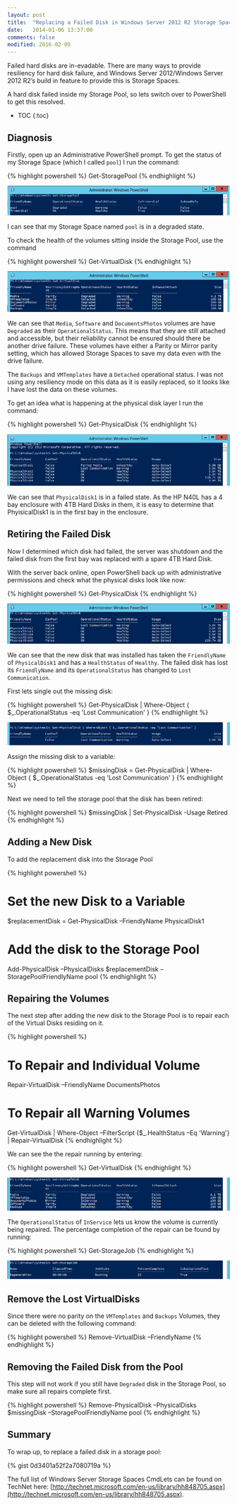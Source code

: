 ```yaml
---
layout: post
title:  "Replacing a Failed Disk in Windows Server 2012 R2 Storage Spaces with PowerShell"
date:   2014-01-06 13:37:00
comments: false
modified: 2016-02-05
---
```


Failed hard disks are in-evadable. There are many ways to provide resiliency for hard disk failure, and Windows Server 2012/Windows Server 2012 R2’s build in feature to provide this is Storage Spaces.

A hard disk failed inside my Storage Pool, so lets switch over to PowerShell to get this resolved.

* TOC
{:toc}

## Diagnosis

Firstly, open up an Administrative PowerShell prompt. To get the status of my Storage Space (which I called `pool`) I run the command:

{% highlight powershell %}
Get-StoragePool
{% endhighlight %}

![Get-StoragePool](/images/posts/storage_spaces_powershell/01_get_storagepool.png "Get-StoragePool")

I can see that my Storage Space named `pool` is in a degraded state.

To check the health of the volumes sitting inside the Storage Pool, use the command

{% highlight powershell %}
Get-VirtualDisk
{% endhighlight %}

![Get-VirtualDisk](/images/posts/storage_spaces_powershell/02_get_virtualdisk.png "Get-VirtualDisk")

We can see that `Media`, `Software` and `DocumentsPhotos` volumes are have `Degraded` as their `OperationalStatus`. This means that they are still attached and accessible, but their reliability cannot be ensured should there be another drive failure. These volumes have either a Parity or Mirror parity setting, which has allowed Storage Spaces to save my data even with the drive failure.

The `Backups` and `VMTemplates` have a `Detached` operational status. I was not using any resiliency mode on this data as it is easily replaced, so it looks like I have lost the data on these volumes.

To get an idea what is happening at the physical disk layer I run the command:

{% highlight powershell %}
Get-PhysicalDisk
{% endhighlight %}

![Get-PhysicalDisk](/images/posts/storage_spaces_powershell/03_get_physicaldisk.png "Get-PhysicalDisk")

We can see that `PhysicalDisk1` is in a failed state. As the HP N40L has a 4 bay enclosure with 4TB Hard Disks in them, it is easy to determine that PhyisicalDisk1 is in the first bay in the enclosure.

## Retiring the Failed Disk

Now I determined which disk had failed, the server was shutdown and the failed disk from the first bay was replaced with a spare 4TB Hard Disk.

With the server back online, open PowerShell back up with administrative permissions and check what the physical disks look like now:

{% highlight powershell %}
Get-PhysicalDisk
{% endhighlight %}

![Get-PhysicalDisk with drive replaced](/images/posts/storage_spaces_powershell/04_retired_failed_disk.png "Get-PhysicalDisk with drive replaced")

We can see that the new disk that was installed has taken the `FriendlyName` of `PhysicalDisk1` and has a `HealthStatus` of `Healthy`. The failed disk has lost its `FriendlyName` and its `OperationalStatus` has changed to `Lost Communication`.

First lets single out the missing disk:

{% highlight powershell %}
Get-PhysicalDisk | Where-Object { $_.OperationalStatus -eq 'Lost Communication' }
{% endhighlight %}

![Get-PhysicalDisk filtering out failed disk](/images/posts/storage_spaces_powershell/05_filter_failed_disk.png "Get-PhysicalDisk filtering out failed disk")

Assign the missing disk to a variable:

{% highlight powershell %}
$missingDisk = Get-PhysicalDisk | Where-Object { $_.OperationalStatus -eq 'Lost Communication' }
{% endhighlight %}

Next we need to tell the storage pool that the disk has been retired:

{% highlight powershell %}
$missingDisk | Set-PhysicalDisk -Usage Retired
{% endhighlight %}

## Adding a New Disk

To add the replacement disk into the Storage Pool

{% highlight powershell %}
# Set the new Disk to a Variable
$replacementDisk = Get-PhysicalDisk –FriendlyName PhysicalDisk1

# Add the disk to the Storage Pool
Add-PhysicalDisk –PhysicalDisks $replacementDisk –StoragePoolFriendlyName pool
{% endhighlight %}

## Repairing the Volumes
The next step after adding the new disk to the Storage Pool is to repair each of the Virtual Disks residing on it.

{% highlight powershell %}
# To Repair and Individual Volume
Repair-VirtualDisk –FriendlyName DocumentsPhotos

# To Repair all Warning Volumes
Get-VirtualDisk | Where-Object –FilterScript {$_.HealthStatus –Eq 'Warning'} | Repair-VirtualDisk
{% endhighlight %}

We can see the the repair running by entering:

{% highlight powershell %}
Get-VirtualDisk
{% endhighlight %}

![See disk repairing](/images/posts/storage_spaces_powershell/06_disk_repairing.png "See disk repairing")

The `OperationalStatus` of `InService` lets us know the volume is currently being repaired. The percentage completion of the repair can be found by running:

{% highlight powershell %}
Get-StorageJob
{% endhighlight %}

![Get-StorageJob](/images/posts/storage_spaces_powershell/07_get_storagejob.png "Get-StorageJob")

## Remove the Lost VirtualDisks

Since there were no parity on the `VMTemplates` and `Backups` Volumes, they can be deleted with the following command:

{% highlight powershell %}
Remove-VirtualDisk –FriendlyName <FriendlyName>
{% endhighlight %}

## Removing the Failed Disk from the Pool

This step will not work if you still have `Degraded` disk in the Storage Pool, so make sure all repairs complete first.

{% highlight powershell %}
Remove-PhysicalDisk –PhysicalDisks $missingDisk –StoragePoolFriendlyName pool
{% endhighlight %}

## Summary

To wrap up, to replace a failed disk in a storage pool:

{% gist 0d3401a52f2a7080719a %}

The full list of Windows Server Storage Spaces CmdLets can be found on TechNet here: [http://technet.microsoft.com/en-us/library/hh848705.aspx](http://technet.microsoft.com/en-us/library/hh848705.aspx).
